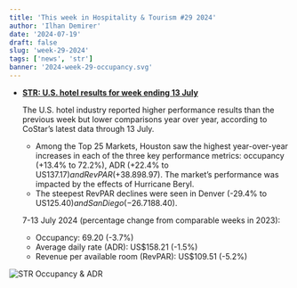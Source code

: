 ```yaml
---
title: 'This week in Hospitality & Tourism #29 2024'
author: 'Ilhan Demirer'
date: '2024-07-19'
draft: false
slug: 'week-29-2024'
tags: ['news', 'str']
banner: '2024-week-29-occupancy.svg'
---
```


- **[STR: U.S. hotel results for week ending 13 July](https://str.com/press-release/us-hotel-results-week-ending-13-july)**

  The U.S. hotel industry reported higher performance results than the previous week but lower comparisons year over year, according to CoStar’s latest data through 13 July.

  - Among the Top 25 Markets, Houston saw the highest year-over-year increases in each of the three key performance metrics: occupancy (+13.4% to 72.2%), ADR (+22.4% to US$137.17) and RevPAR (+38.8% to US$98.97). The market’s performance was impacted by the effects of Hurricane Beryl.
  - The steepest RevPAR declines were seen in Denver (-29.4% to US$125.40) and San Diego (-26.7% to US$188.40).

  7-13 July 2024 (percentage change from comparable weeks in 2023):

  - Occupancy: 69.20 (-3.7%)
  - Average daily rate (ADR): US$158.21 (-1.5%)
  - Revenue per available room (RevPAR): US$109.51 (-5.2%)

![STR Occupancy & ADR](/images/blogimages/2024-week-29-occupancy.svg)
